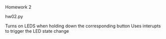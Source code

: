 Homework 2

hw02.py

Turns on LEDS when holding down the corresponding button
Uses interupts to trigger the LED state change
    
